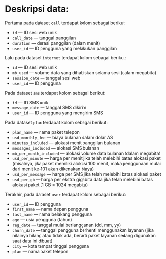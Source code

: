 # Deskripsi data:

Pertama pada dataset `call` terdapat kolom sebagai berikut:
- `id` — ID sesi web unik
- `call_date` — tanggal panggilan
- `duration` — durasi panggilan (dalam menit)
- `user_id` — ID pengguna yang melakukan panggilan

Lalu pada dataset `internet` terdapat kolom sebagai berikut:
- `id` — ID sesi web unik
- `mb_used` — volume data yang dihabiskan selama sesi (dalam megabita)
- `session_date` — tanggal sesi web
- `user_id` — ID pengguna

Pada dataset `sms` terdapat kolom sebagai berikut:
- `id` — ID SMS unik
- `message_date` — tanggal SMS dikirim
- `user_id` — ID pengguna yang mengirim SMS

Pada dataset `plan` terdapat kolom sebagai berikut:
- `plan_name` — nama paket telepon
- `usd_monthly_fee` — biaya bulanan dalam dolar AS
- `minutes_included` — alokasi menit panggilan bulanan
- `messages_included` — alokasi SMS bulanan
- `mb_per_month_included` — alokasi volume data bulanan (dalam megabita)
- `usd_per_minute` — harga per menit jika telah melebihi batas alokasi paket (misalnya, jika paket memiliki alokasi 100 menit, maka penggunaan mulai dari menit ke-101 akan dikenakan biaya)
- `usd_per_message` — harga per SMS jika telah melebihi batas alokasi paket
- `usd_per_gb` — harga per ekstra gigabita data jika telah melebihi batas alokasi paket (1 GB = 1024 megabita)

Terakhir, pada dataset `user` terdapat kolom sebagai berikut:
- `user_id` — ID pengguna
- `first_name` — nama depan pengguna
- `last_name` — nama belakang pengguna
- `age` — usia pengguna (tahun)
- `reg_date` — tanggal mulai berlangganan (dd, mm, yy)
- `churn_date` — tanggal pengguna berhenti menggunakan layanan (jika nilainya hilang atau tidak ada, berarti paket layanan sedang digunakan saat data ini dibuat)
- `city` — kota tempat tinggal pengguna
- `plan` — nama paket telepon